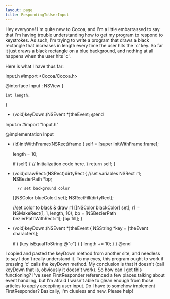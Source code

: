 ```yaml
---
layout: page
title: RespondingToUserInput
---
```


Hey everyone!  I'm quite new to Cocoa, and I'm a little embarrassed to say that I'm having trouble understanding how to get my program to respond to keystrokes.  As such, I'm trying to write a program that draws a black rectangle that increases in length every time the user hits the 'c' key.  So far it just draws a black rectangle on a blue background, and nothing at all happens when the user hits 'c'.  

Here is what I have thus far:

Input.h
#import <Cocoa/Cocoa.h>


@interface Input : NSView {

	int length;

}

- (void)keyDown:(NSEvent *)theEvent;
@end


Input.m
#import "Input.h"


@implementation Input

- (id)initWithFrame:(NSRect)frame {
    self = [super initWithFrame:frame];
	
	length = 10;
	
    if (self) {
        // Initialization code here.
    }
    return self;
}

- (void)drawRect:(NSRect)dirtyRect {
        //set variables
	NSRect r1;
	NSBezierPath *bp;
	
        // set background color
	[[NSColor blueColor] set];
	NSRectFill(dirtyRect);
	
	//set color to black & draw r1
	[[NSColor blackColor] set];
	r1 = NSMakeRect(1, 1, length, 10);
	bp = [NSBezierPath bezierPathWithRect:r1];
	[bp fill];
}
	
- (void)keyDown:(NSEvent *)theEvent
{
    NSString *key = [theEvent characters];
	
    if ( [key isEqualToString:@"c"] ) {
        length += 10;
    }
}
@end


I copied and pasted the keyDown method from another site, and needless to say I don't really understand it.  To my eyes, this program ought to work if pressing 'c' calls the keyDown method.  My conclusion is that it doesn't (call keyDown that is, obviously it doesn't work).  So how can I get this functioning?  I've seen FirstResponder referenced a few places talking about event handling, but I'm afraid I wasn't able to glean enough from those articles to apply accepting user input.  Do I have to somehow implement FirstResponder?  Basically, I'm clueless and new.  Please help!

